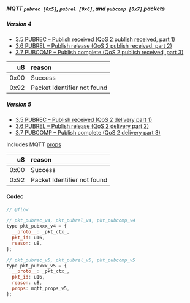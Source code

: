 ##### MQTT `pubrec [0x5]`, `pubrel [0x6]`, and `pubcomp [0x7]` packets

##### Version 4

- [3.5 PUBREC – Publish received (QoS 2 publish received, part 1)](http://docs.oasis-open.org/mqtt/mqtt/v3.1.1/os/mqtt-v3.1.1-os.html#_Toc398718048)
- [3.6 PUBREL – Publish release (QoS 2 publish received, part 2)](http://docs.oasis-open.org/mqtt/mqtt/v3.1.1/os/mqtt-v3.1.1-os.html#_Toc398718053)
- [3.7 PUBCOMP – Publish complete (QoS 2 publish received, part 3)](http://docs.oasis-open.org/mqtt/mqtt/v3.1.1/os/mqtt-v3.1.1-os.html#_Toc398718058)

|   u8 | reason                      |
| ---: | :-------------------------- |
| 0x00 | Success                     |
| 0x92 | Packet Identifier not found |

##### Version 5

- [3.5 PUBREC – Publish received (QoS 2 delivery part 1)](https://docs.oasis-open.org/mqtt/mqtt/v5.0/os/mqtt-v5.0-os.html#_Toc3901131)
- [3.6 PUBREL – Publish release (QoS 2 delivery part 2)](https://docs.oasis-open.org/mqtt/mqtt/v5.0/os/mqtt-v5.0-os.html#_Toc3901141)
- [3.7 PUBCOMP – Publish complete (QoS 2 delivery part 3)](https://docs.oasis-open.org/mqtt/mqtt/v5.0/os/mqtt-v5.0-os.html#_Toc3901151)

Includes MQTT [props](./mqtt_props.md)

|   u8 | reason                      |
| ---: | :-------------------------- |
| 0x00 | Success                     |
| 0x92 | Packet Identifier not found |

#### Codec

```javascript
// @flow

// pkt_pubrec_v4, pkt_pubrel_v4, pkt_pubcomp_v4
type pkt_pubxxx_v4 = {
  __proto__: _pkt_ctx_,
  pkt_id: u16,
  reason: u8,
};

// pkt_pubrec_v5, pkt_pubrel_v5, pkt_pubcomp_v5
type pkt_pubxxx_v5 = {
  __proto__: _pkt_ctx_,
  pkt_id: u16,
  reason: u8,
  props: mqtt_props_v5,
};
```
